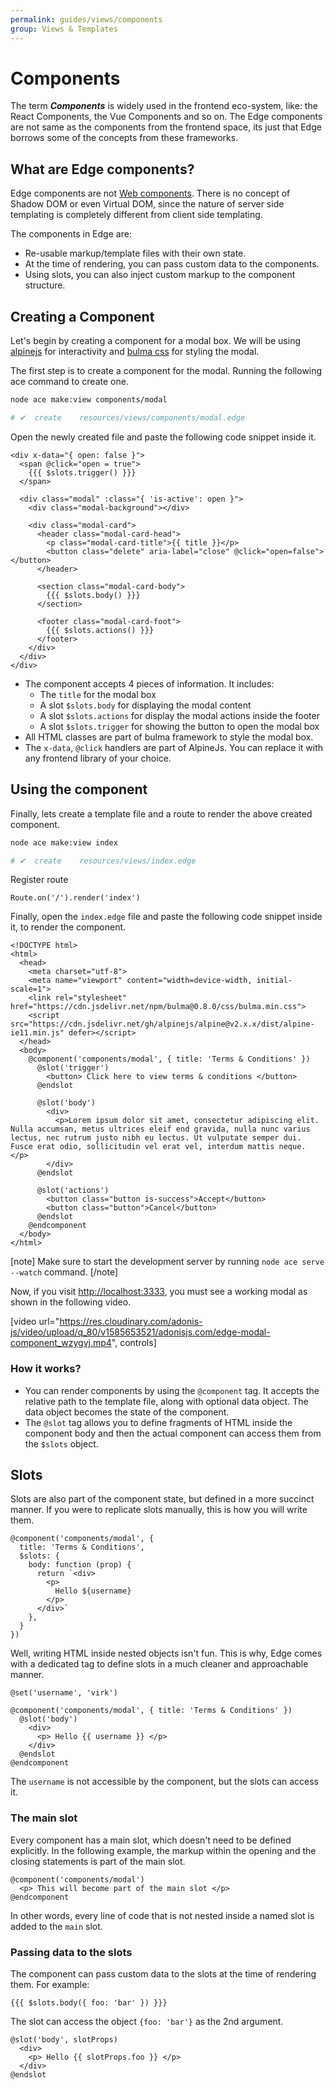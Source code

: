 ```yaml
---
permalink: guides/views/components
group: Views & Templates
---
```


# Components
The term __*Components*__ is widely used in the frontend eco-system, like: the React Components, the Vue Components and so on. The Edge components are not same as the components from the frontend space, its just that Edge borrows some of the concepts from these frameworks.

## What are Edge components?
Edge components are not [Web components](https://www.webcomponents.org/introduction). There is no concept of Shadow DOM or even Virtual DOM, since the nature of server side templating is completely different from client side templating.

The components in Edge are:

- Re-usable markup/template files with their own state.
- At the time of rendering, you can pass custom data to the components.
- Using slots, you can also inject custom markup to the component structure.

## Creating a Component
Let's begin by creating a component for a modal box. We will be using [alpinejs](https://github.com/alpinejs/alpine) for interactivity and [bulma css](https://bulma.io/documentation/components/modal/) for styling the modal.

The first step is to create a component for the modal. Running the following ace command to create one.

```sh
node ace make:view components/modal

# ✔  create    resources/views/components/modal.edge
```

Open the newly created file and paste the following code snippet inside it.

```edge{}{resources/views/components/modal.edge}
<div x-data="{ open: false }">
  <span @click="open = true">
    {{{ $slots.trigger() }}}
  </span>

  <div class="modal" :class="{ 'is-active': open }">
    <div class="modal-background"></div>

    <div class="modal-card">
      <header class="modal-card-head">
        <p class="modal-card-title">{{ title }}</p>
        <button class="delete" aria-label="close" @click="open=false"></button>
      </header>

      <section class="modal-card-body">
        {{{ $slots.body() }}}
      </section>

      <footer class="modal-card-foot">
        {{{ $slots.actions() }}}
      </footer>
    </div>
  </div>
</div>
```

- The component accepts 4 pieces of information. It includes:
  - The `title` for the modal box
  - A slot `$slots.body` for displaying the modal content
  - A slot `$slots.actions` for display the modal actions inside the footer
  - A slot `$slots.trigger` for showing the button to open the modal box
- All HTML classes are part of bulma framework to style the modal box.
- The `x-data`, `@click` handlers are part of AlpineJs. You can replace it with any frontend library of your choice.

## Using the component
Finally, lets create a template file and a route to render the above created component.

```sh
node ace make:view index

# ✔  create    resources/views/index.edge
```

Register route

```ts{}{start/routes.ts}
Route.on('/').render('index')
```

Finally, open the `index.edge` file and paste the following code snippet inside it, to render the component.

```edge{}{resources/views/index.edge}
<!DOCTYPE html>
<html>
  <head>
    <meta charset="utf-8">
    <meta name="viewport" content="width=device-width, initial-scale=1">
    <link rel="stylesheet" href="https://cdn.jsdelivr.net/npm/bulma@0.8.0/css/bulma.min.css">
    <script src="https://cdn.jsdelivr.net/gh/alpinejs/alpine@v2.x.x/dist/alpine-ie11.min.js" defer></script>
  </head>
  <body>
    @component('components/modal', { title: 'Terms & Conditions' })
      @slot('trigger')
        <button> Click here to view terms & conditions </button>
      @endslot
    
      @slot('body')
        <div>
          <p>Lorem ipsum dolor sit amet, consectetur adipiscing elit. Nulla accumsan, metus ultrices eleif end gravida, nulla nunc varius lectus, nec rutrum justo nibh eu lectus. Ut vulputate semper dui. Fusce erat odio, sollicitudin vel erat vel, interdum mattis neque. </p>
        </div>
      @endslot
    
      @slot('actions')
        <button class="button is-success">Accept</button>
        <button class="button">Cancel</button>
      @endslot
    @endcomponent
  </body>
</html>
```

[note]
Make sure to start the development server by running `node ace serve --watch` command.
[/note]

Now, if you visit [http://localhost:3333](http://localhost:3333), you must see a working modal as shown in the following video.

[video url="https://res.cloudinary.com/adonis-js/video/upload/q_80/v1585653521/adonisjs.com/edge-modal-component_wzygvj.mp4", controls]

### How it works?

- You can render components by using the `@component` tag. It accepts the relative path to the template file, along with optional data object. The data object becomes the state of the component.
- The `@slot` tag allows you to define fragments of HTML inside the component body and then the actual component can access them from the `$slots` object.

## Slots
Slots are also part of the component state, but defined in a more succinct manner. If you were to replicate slots manually, this is how you will write them.

```edge
@component('components/modal', {
  title: 'Terms & Conditions',
  $slots: {
    body: function (prop) {
      return `<div>
        <p>
          Hello ${username}
        </p>
      </div>`
    },
  }
})
```

Well, writing HTML inside nested objects isn't fun. This is why, Edge comes with a dedicated tag to define slots in a much cleaner and approachable manner.

```edge
@set('username', 'virk')

@component('components/modal', { title: 'Terms & Conditions' })
  @slot('body')
    <div>
      <p> Hello {{ username }} </p>
    </div>
  @endslot
@endcomponent
```

The `username` is not accessible by the component, but the slots can access it.

### The main slot
Every component has a main slot, which doesn't need to be defined explicitly. In the following example, the markup within the opening and the closing statements is part of the main slot.

```edge
@component('components/modal')
  <p> This will become part of the main slot </p>
@endcomponent
```

In other words, every line of code that is not nested inside a named slot is added to the `main` slot.

### Passing data to the slots
The component can pass custom data to the slots at the time of rendering them. For example:

```edge
{{{ $slots.body({ foo: 'bar' }) }}}
```

The slot can access the object `{foo: 'bar'}` as the 2nd argument.

```edge{1}
@slot('body', slotProps)
  <div>
    <p> Hello {{ slotProps.foo }} </p>
  </div>
@endslot
```
